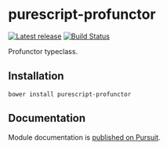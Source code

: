 # purescript-profunctor

[![Latest release](http://img.shields.io/github/release/purescript/purescript-profunctor.svg)](https://github.com/purescript/purescript-profunctor/releases)
[![Build Status](https://travis-ci.org/purescript/purescript-profunctor.svg?branch=master)](https://travis-ci.org/purescript/purescript-profunctor)

Profunctor typeclass.

## Installation

```
bower install purescript-profunctor
```

## Documentation

Module documentation is [published on Pursuit](http://pursuit.purescript.org/packages/purescript-profunctor).
